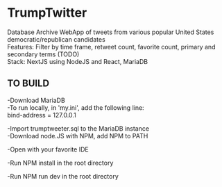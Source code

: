 # TrumpTwitter  
Database Archive WebApp of tweets from various popular United States democratic/republican candidates  
Features: Filter by time frame, retweet count, favorite count, primary and secondary terms  (TODO)  
Stack: NextJS using NodeJS and React, MariaDB
  
  
## TO BUILD

-Download MariaDB  
-To run locally, in 'my.ini', add the following line:  
bind-address = 127.0.0.1

-Import trumptweeter.sql to the MariaDB instance  
-Download node.JS with NPM, add NPM to PATH
 

-Open with your favorite IDE 

-Run NPM install in the root directory

-Run NPM run dev in the root directory
